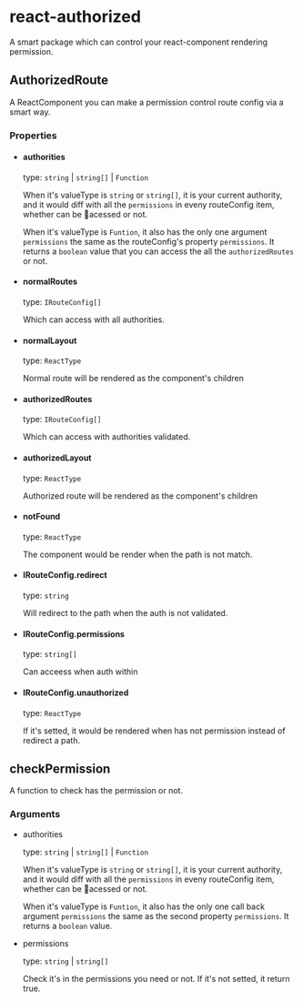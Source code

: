 # react-authorized

A smart package which can control your react-component rendering permission.

## AuthorizedRoute 

A ReactComponent you can make a permission control route config via a smart way.

### Properties

- #### authorities

    type: `string` | `string[]` | `Function`

    When it's valueType is `string` or `string[]`, it is your current authority, and it would diff with all the `permissions` in eveny routeConfig item, whether can be acessed or not.

    When it's valueType is `Funtion`, it also has the only one argument `permissions` the same as the routeConfig's property `permissions`. It returns a `boolean` value that you can access the all the `authorizedRoutes` or not.

- #### normalRoutes

    type: `IRouteConfig[]`

    Which can access with all authorities.

- #### normalLayout

    type: `ReactType`

    Normal route will be rendered as the component's children

- #### authorizedRoutes

    type: `IRouteConfig[]`

    Which can access with authorities validated.

- #### authorizedLayout

    type: `ReactType`

    Authorized route will be rendered as the component's children

- #### notFound

    type: `ReactType`

    The component would be render when the path is not match.

- #### IRouteConfig.redirect

    type: `string`

    Will redirect to the path when the auth is not validated.

- #### IRouteConfig.permissions

    type: `string[]`

    Can acceess when auth within

- #### IRouteConfig.unauthorized

    type: `ReactType`

    If it's setted, it would be rendered when has not permission instead of redirect a path.

## checkPermission

A function to check has the permission or not.

### Arguments

- authorities

    type: `string` | `string[]` | `Function`

    When it's valueType is `string` or `string[]`, it is your current authority, and it would diff with all the `permissions` in eveny routeConfig item, whether can be acessed or not.

    When it's valueType is `Funtion`, it also has the only one call back argument `permissions` the same as the second property `permissions`. It returns a `boolean` value.
    
- permissions

    type: `string` | `string[]`

    Check it's in the permissions you need or not. If it's not setted, it return true.

